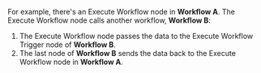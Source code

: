 For example, there's an Execute Workflow node in **Workflow A**. The Execute Workflow node calls another workflow, **Workflow B**:

1. The Execute Workflow node passes the data to the Execute Workflow Trigger node of **Workflow B**.
2. The last node of **Workflow B** sends the data back to the Execute Workflow node in **Workflow A**.
